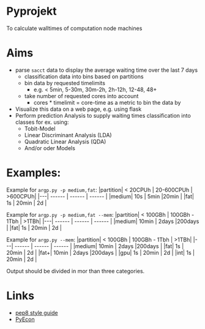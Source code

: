 # Pyprojekt
To calculate walltimes of computation node machines

# Aims
* parse `sacct` data to display the average waiting time over the last 7 days
  * classification data into bins based on partitions
  * bin data by requested timelimits
    * e.g. < 5min, 5-30m, 30m-2h, 2h-12h, 12-48, 48+
  * take number of requested cores into account
    * cores * timelimit = core-time as a metric to bin the data by
* Visualize this data on a web page, e.g. using flask
* Perform prediction Analysis to supply waiting times classification into classes for ex. using:
    * Tobit-Model
    * Linear Discriminant Analysis (LDA)
    * Quadratic Linear Analysis (QDA)
    * And/or oder Models
 
# Examples:

Example for `argp.py -p medium,fat`:
|partition| < 20CPUh |  20-600CPUh | >600CPUh| 
|---| ------ | ------ | ------ |
|medium| 10s | 5min |20min |
|fat| 1s | 20min | 2d |

Example for `argp.py -p medium,fat --mem`:
|partition| < 100GBh |  100GBh - 1Tbh | >1TBh| 
|---| ------ | ------ | ------ |
|medium| 10min | 2days |200days |
|fat| 1s | 20min | 2d |

Example for `argp.py --mem`:
|partition| < 100GBh |  100GBh - 1Tbh | >1TBh| 
|---| ------ | ------ | ------ |
|medium| 10min | 2days |200days |
|fat| 1s | 20min | 2d |
|fat+| 10min | 2days |200days |
|gpu| 1s | 20min | 2d |
|int| 1s | 20min | 2d |

Output should be divided in mor than three categories.

# Links

* [pep8 style guide](https://www.python.org/dev/peps/pep-0008/)
* [PyEcon](https://pyecon.org/lecture/)
